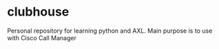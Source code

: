 # clubhouse
Personal repository for learning python and AXL. Main purpose is to use with Cisco Call Manager

